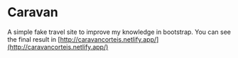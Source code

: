 # Caravan

A simple fake travel site to improve my knowledge in bootstrap.
You can see the final result in [http://caravancorteis.netlify.app/](http://caravancorteis.netlify.app/)